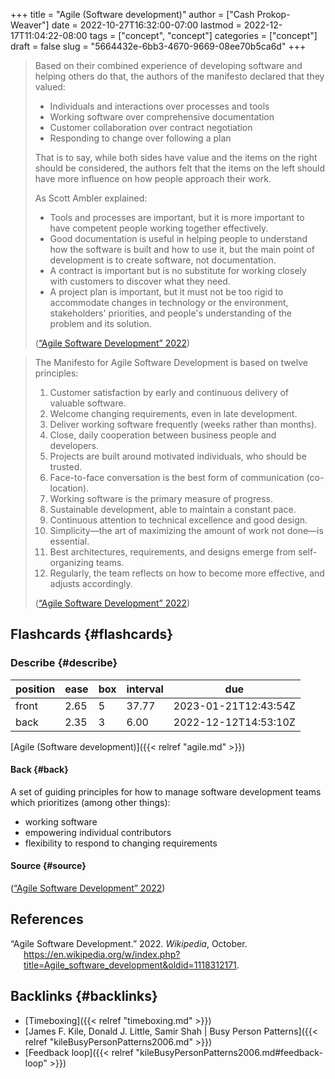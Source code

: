 +++
title = "Agile (Software development)"
author = ["Cash Prokop-Weaver"]
date = 2022-10-27T16:32:00-07:00
lastmod = 2022-12-17T11:04:22-08:00
tags = ["concept", "concept"]
categories = ["concept"]
draft = false
slug = "5664432e-6bb3-4670-9669-08ee70b5ca6d"
+++

> Based on their combined experience of developing software and helping others do that, the authors of the manifesto declared that they valued:
>
> -   Individuals and interactions over processes and tools
> -   Working software over comprehensive documentation
> -   Customer collaboration over contract negotiation
> -   Responding to change over following a plan
>
> That is to say, while both sides have value and the items on the right should be considered, the authors felt that the items on the left should have more influence on how people approach their work.
>
> As Scott Ambler explained:
>
> -   Tools and processes are important, but it is more important to have competent people working together effectively.
> -   Good documentation is useful in helping people to understand how the software is built and how to use it, but the main point of development is to create software, not documentation.
> -   A contract is important but is no substitute for working closely with customers to discover what they need.
> -   A project plan is important, but it must not be too rigid to accommodate changes in technology or the environment, stakeholders' priorities, and people's understanding of the problem and its solution.
>
> (<a href="#citeproc_bib_item_1">“Agile Software Development” 2022</a>)

<!--quoteend-->

> The Manifesto for Agile Software Development is based on twelve principles:
>
> 1.  Customer satisfaction by early and continuous delivery of valuable software.
> 2.  Welcome changing requirements, even in late development.
> 3.  Deliver working software frequently (weeks rather than months).
> 4.  Close, daily cooperation between business people and developers.
> 5.  Projects are built around motivated individuals, who should be trusted.
> 6.  Face-to-face conversation is the best form of communication (co-location).
> 7.  Working software is the primary measure of progress.
> 8.  Sustainable development, able to maintain a constant pace.
> 9.  Continuous attention to technical excellence and good design.
> 10. Simplicity—the art of maximizing the amount of work not done—is essential.
> 11. Best architectures, requirements, and designs emerge from self-organizing teams.
> 12. Regularly, the team reflects on how to become more effective, and adjusts accordingly.
>
> (<a href="#citeproc_bib_item_1">“Agile Software Development” 2022</a>)


## Flashcards {#flashcards}


### Describe {#describe}

| position | ease | box | interval | due                  |
|----------|------|-----|----------|----------------------|
| front    | 2.65 | 5   | 37.77    | 2023-01-21T12:43:54Z |
| back     | 2.35 | 3   | 6.00     | 2022-12-12T14:53:10Z |

[Agile (Software development)]({{< relref "agile.md" >}})


#### Back {#back}

A set of guiding principles for how to manage software development teams which prioritizes (among other things):

-   working software
-   empowering individual contributors
-   flexibility to respond to changing requirements


#### Source {#source}

(<a href="#citeproc_bib_item_1">“Agile Software Development” 2022</a>)

## References

<style>.csl-entry{text-indent: -1.5em; margin-left: 1.5em;}</style><div class="csl-bib-body">
  <div class="csl-entry"><a id="citeproc_bib_item_1"></a>“Agile Software Development.” 2022. <i>Wikipedia</i>, October. <a href="https://en.wikipedia.org/w/index.php?title=Agile_software_development&oldid=1118312171">https://en.wikipedia.org/w/index.php?title=Agile_software_development&#38;oldid=1118312171</a>.</div>
</div>


## Backlinks {#backlinks}

-   [Timeboxing]({{< relref "timeboxing.md" >}})
-   [James F. Kile, Donald J. Little, Samir Shah | Busy Person Patterns]({{< relref "kileBusyPersonPatterns2006.md" >}})
-   [Feedback loop]({{< relref "kileBusyPersonPatterns2006.md#feedback-loop" >}})
